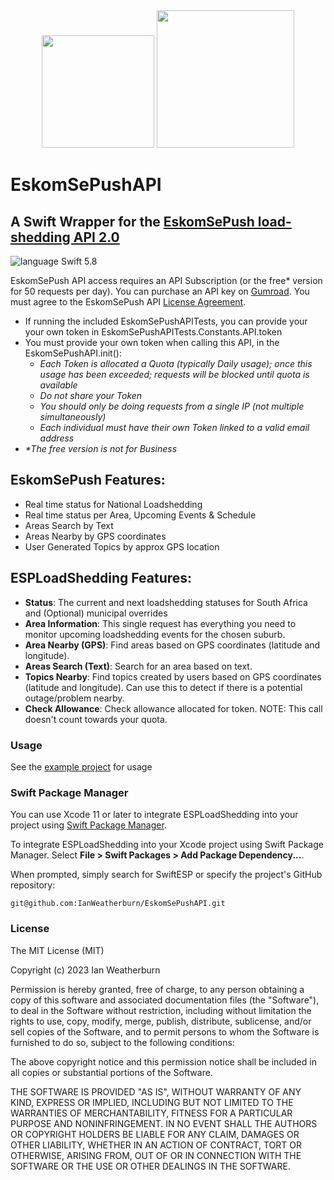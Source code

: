 <div align="center">
<img width="180" height="180" src="https://developer.apple.com/swift/images/swift-logo.svg">&nbsp;<img width="220" height="220" src="https://eskom.sepush.co.za/img/logo.svg">
</div>

# EskomSePushAPI
## A Swift Wrapper for the [EskomSePush load-shedding API 2.0](https://documenter.getpostman.com/view/1296288/UzQuNk3E)

![language Swift 5.8](https://img.shields.io/badge/language-Swift%205.8-orange.svg) 

EskomSePush API access requires an API Subscription (or the free* version for 50 requests per day). You can purchase an API key on [Gumroad](https://eskomsepush.gumroad.com/l/api). You must agree to the EskomSePush API [License Agreement](https://sepush.co.za/license-agreement).

* If running the included EskomSePushAPITests, you can provide your your own token in EskomSePushAPITests.Constants.API.token
* You must provide your own token when calling this API, in the EskomSePushAPI.init():
    - _Each Token is allocated a Quota (typically Daily usage); once this usage has been exceeded; requests will be blocked until quota is available_
    - _Do not share your Token_
    - _You should only be doing requests from a single IP (not multiple simultaneously)_
    - _Each individual must have their own Token linked to a valid email address_
* _*The free version is not for Business_

## EskomSePush Features:
* Real time status for National Loadshedding
* Real time status per Area, Upcoming Events & Schedule
* Areas Search by Text
* Areas Nearby by GPS coordinates
* User Generated Topics by approx GPS location

## ESPLoadShedding Features:
* **Status**: The current and next loadshedding statuses for South Africa and (Optional) municipal overrides
* **Area Information**: This single request has everything you need to monitor upcoming loadshedding events for the chosen suburb.
* **Area Nearby (GPS)**: Find areas based on GPS coordinates (latitude and longitude).
* **Areas Search (Text)**: Search for an area based on text.
* **Topics Nearby**: Find topics created by users based on GPS coordinates (latitude and longitude). Can use this to detect if there is a potential outage/problem nearby.
* **Check Allowance**: Check allowance allocated for token. NOTE: This call doesn't count towards your quota.

### Usage
See the [example project](https://github.com/MaxHasADHD/TraktKit/tree/master/Example) for usage

### Swift Package Manager
You can use Xcode 11 or later to integrate ESPLoadShedding into your project using [Swift Package Manager](https://developer.apple.com/documentation/xcode/adding_package_dependencies_to_your_app).

To integrate ESPLoadShedding into your Xcode project using Swift Package Manager. Select **File > Swift Packages > Add Package Dependency...**.

When prompted, simply search for SwiftESP or specify the project's GitHub repository:

```
git@github.com:IanWeatherburn/EskomSePushAPI.git
```
### License
The MIT License (MIT)

Copyright (c) 2023 Ian Weatherburn

Permission is hereby granted, free of charge, to any person obtaining a copy of this software and associated documentation files (the "Software"), to deal in the Software without restriction, including without limitation the rights to use, copy, modify, merge, publish, distribute, sublicense, and/or sell copies of the Software, and to permit persons to whom the Software is furnished to do so, subject to the following conditions:

The above copyright notice and this permission notice shall be included in all copies or substantial portions of the Software.

THE SOFTWARE IS PROVIDED "AS IS", WITHOUT WARRANTY OF ANY KIND, EXPRESS OR IMPLIED, INCLUDING BUT NOT LIMITED TO THE WARRANTIES OF MERCHANTABILITY, FITNESS FOR A PARTICULAR PURPOSE AND NONINFRINGEMENT. IN NO EVENT SHALL THE AUTHORS OR COPYRIGHT HOLDERS BE LIABLE FOR ANY CLAIM, DAMAGES OR OTHER LIABILITY, WHETHER IN AN ACTION OF CONTRACT, TORT OR OTHERWISE, ARISING FROM, OUT OF OR IN CONNECTION WITH THE SOFTWARE OR THE USE OR OTHER DEALINGS IN THE SOFTWARE.
